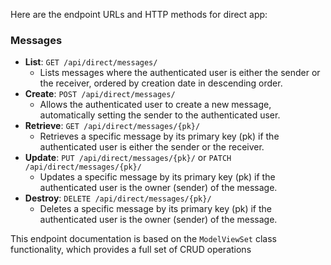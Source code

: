 Here are the endpoint URLs and HTTP methods for direct app:

### Messages

- **List**: `GET /api/direct/messages/`
    - Lists messages where the authenticated user is either the sender or the receiver, ordered by creation date in
      descending order.
- **Create**: `POST /api/direct/messages/`
    - Allows the authenticated user to create a new message, automatically setting the sender to the authenticated user.
- **Retrieve**: `GET /api/direct/messages/{pk}/`
    - Retrieves a specific message by its primary key (pk) if the authenticated user is either the sender or the
      receiver.
- **Update**: `PUT /api/direct/messages/{pk}/` or `PATCH /api/direct/messages/{pk}/`
    - Updates a specific message by its primary key (pk) if the authenticated user is the owner (sender) of the message.
- **Destroy**: `DELETE /api/direct/messages/{pk}/`
    - Deletes a specific message by its primary key (pk) if the authenticated user is the owner (sender) of the message.

This endpoint documentation is based on the `ModelViewSet` class functionality, which provides a full set of CRUD
operations